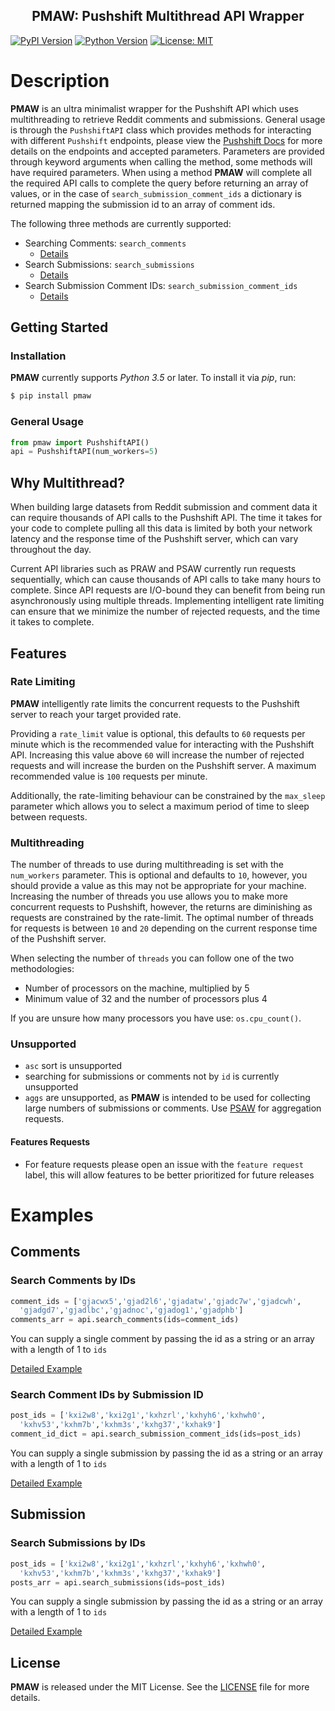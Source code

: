 <h2 align="center">PMAW: Pushshift Multithread API Wrapper</h2>

[![PyPI Version](https://img.shields.io/pypi/v/pmaw?color=blue)](https://pypi.org/project/pmaw/)
[![Python Version](https://img.shields.io/pypi/pyversions/pmaw?color=blue)](https://www.python.org/)
[![License: MIT](https://img.shields.io/badge/License-MIT-yellow.svg)](https://opensource.org/licenses/MIT)

# Description

**PMAW** is an ultra minimalist wrapper for the Pushshift API which uses multithreading to retrieve Reddit comments and submissions. General usage is through the `PushshiftAPI` class which provides methods for interacting with different `Pushshift` endpoints, please view the [Pushshift Docs](https://github.com/pushshift/api) for more details on the endpoints and accepted parameters. Parameters are provided through keyword arguments when calling the method, some methods will have required parameters. When using a method **PMAW** will complete all the required API calls to complete the query before returning an array of values, or in the case of `search_submission_comment_ids` a dictionary is returned mapping the submission id to an array of comment ids.

The following three methods are currently supported:

- Searching Comments: `search_comments`
  - [Details](https://github.com/pushshift/api#searching-comments)
- Search Submissions: `search_submissions`
  - [Details](https://github.com/pushshift/api#searching-submissions)
- Search Submission Comment IDs: `search_submission_comment_ids`
  - [Details](https://github.com/pushshift/api#get-all-comment-ids-for-a-particular-submission)

## Getting Started

### Installation

**PMAW** currently supports _Python 3.5_ or later. To install it via _pip_, run:

```sh
$ pip install pmaw
```

### General Usage

```python
from pmaw import PushshiftAPI()
api = PushshiftAPI(num_workers=5)
```

## Why Multithread?

When building large datasets from Reddit submission and comment data it can require thousands of API calls to the Pushshift API. The time it takes for your code to complete pulling all this data is limited by both your network latency and the response time of the Pushshift server, which can vary throughout the day.

Current API libraries such as PRAW and PSAW currently run requests sequentially, which can cause thousands of API calls to take many hours to complete. Since API requests are I/O-bound they can benefit from being run asynchronously using multiple threads. Implementing intelligent rate limiting can ensure that we minimize the number of rejected requests, and the time it takes to complete.

## Features

### Rate Limiting

**PMAW** intelligently rate limits the concurrent requests to the Pushshift server to reach your target provided rate.

Providing a `rate_limit` value is optional, this defaults to `60` requests per minute which is the recommended value for interacting with the Pushshift API. Increasing this value above `60` will increase the number of rejected requests and will increase the burden on the Pushshift server. A maximum recommended value is `100` requests per minute.

Additionally, the rate-limiting behaviour can be constrained by the `max_sleep` parameter which allows you to select a maximum period of time to sleep between requests.

### Multithreading

The number of threads to use during multithreading is set with the `num_workers` parameter. This is optional and defaults to `10`, however, you should provide a value as this may not be appropriate for your machine. Increasing the number of threads you use allows you to make more concurrent requests to Pushshift, however, the returns are diminishing as requests are constrained by the rate-limit. The optimal number of threads for requests is between `10` and `20` depending on the current response time of the Pushshift server.

When selecting the number of `threads` you can follow one of the two methodologies:

- Number of processors on the machine, multiplied by 5
- Minimum value of 32 and the number of processors plus 4

If you are unsure how many processors you have use: `os.cpu_count()`.

### Unsupported

- `asc` sort is unsupported
- searching for submissions or comments not by `id` is currently unsupported
- `aggs` are unsupported, as **PMAW** is intended to be used for collecting large numbers of submissions or comments. Use [PSAW](https://github.com/dmarx/psaw) for aggregation requests.

#### Features Requests

- For feature requests please open an issue with the `feature request` label, this will allow features to be better prioritized for future releases

# Examples

## Comments

### Search Comments by IDs

```python
comment_ids = ['gjacwx5','gjad2l6','gjadatw','gjadc7w','gjadcwh',
  'gjadgd7','gjadlbc','gjadnoc','gjadog1','gjadphb']
comments_arr = api.search_comments(ids=comment_ids)
```

You can supply a single comment by passing the id as a string or an array with a length of 1 to `ids`

[Detailed Example](https://github.com/mattpodolak/pmaw/blob/master/examples/search_comments.ipynb)

### Search Comment IDs by Submission ID

```python
post_ids = ['kxi2w8','kxi2g1','kxhzrl','kxhyh6','kxhwh0',
  'kxhv53','kxhm7b','kxhm3s','kxhg37','kxhak9']
comment_id_dict = api.search_submission_comment_ids(ids=post_ids)
```

You can supply a single submission by passing the id as a string or an array with a length of 1 to `ids`

[Detailed Example](https://github.com/mattpodolak/pmaw/blob/master/examples/search_submission_comment_ids.ipynb)

## Submission

### Search Submissions by IDs

```python
post_ids = ['kxi2w8','kxi2g1','kxhzrl','kxhyh6','kxhwh0',
  'kxhv53','kxhm7b','kxhm3s','kxhg37','kxhak9']
posts_arr = api.search_submissions(ids=post_ids)
```

You can supply a single submission by passing the id as a string or an array with a length of 1 to `ids`

[Detailed Example](https://github.com/mattpodolak/pmaw/blob/master/examples/search_submissions.ipynb)

## License

**PMAW** is released under the MIT License. See the
[LICENSE](https://github.com/mattpodolak/pmaw/blob/master/LICENSE) file for more
details.
